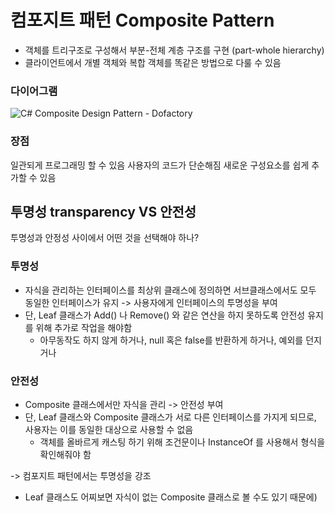 # 컴포지트 패턴 Composite Pattern

* 객체를 트리구조로 구성해서 부분-전체 계층 구조를 구현 (part-whole hierarchy)&#x20;
* 클라이언트에서 개별 객체와 복합 객체를 똑같은 방법으로 다룰 수 있음

### 다이어그램

![C# Composite Design Pattern - Dofactory](https://www.dofactory.com/img/diagrams/net/composite.png)

### 장점

일관되게 프로그래밍 할 수 있음 사용자의 코드가 단순해짐 새로운 구성요소를 쉽게 추가할 수 있음

## 투명성 transparency VS 안전성

투명성과 안정성 사이에서 어떤 것을 선택해야 하나?

### 투명성

* 자식을 관리하는 인터페이스를 최상위 클래스에 정의하면 서브클래스에서도 모두 동일한 인터페이스가 유지 -> 사용자에게 인터페이스의 투명성을 부여
* 단, Leaf 클래스가 Add() 나 Remove() 와 같은 연산을 하지 못하도록 안전성 유지를 위해 추가로 작업을 해야함
  * 아무동작도 하지 않게 하거나, null 혹은 false를 반환하게 하거나, 예외를 던지거나

### 안전성

* Composite 클래스에서만 자식을 관리 -> 안전성 부여
* 단, Leaf 클래스와 Composite 클래스가 서로 다른 인터페이스를 가지게 되므로, 사용자는 이를 동일한 대상으로 사용할 수 없음
  * 객체를 올바르게 캐스팅 하기 위해 조건문이나 InstanceOf 를 사용해서 형식을 확인해줘야 함

\-> 컴포지트 패턴에서는 투명성을 강조

* Leaf 클래스도 어찌보면 자식이 없는 Composite 클래스로 볼 수도 있기 때문에)
